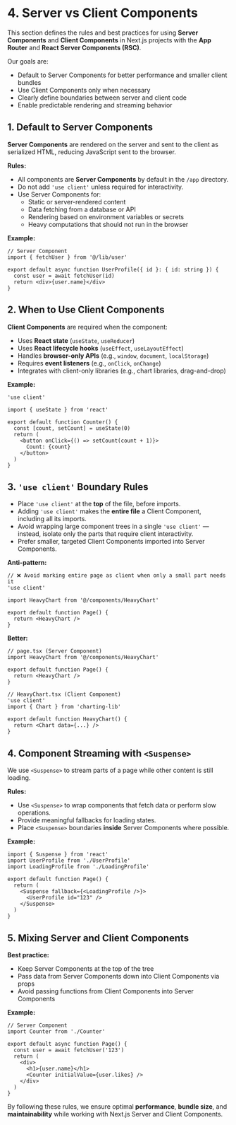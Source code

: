 # 4. Server vs Client Components

This section defines the rules and best practices for using **Server Components** and **Client Components** in Next.js projects with the **App Router** and **React Server Components (RSC)**.

Our goals are:
- Default to Server Components for better performance and smaller client bundles
- Use Client Components only when necessary
- Clearly define boundaries between server and client code
- Enable predictable rendering and streaming behavior


## 1. Default to Server Components

**Server Components** are rendered on the server and sent to the client as serialized HTML, reducing JavaScript sent to the browser.

**Rules:**
- All components are **Server Components** by default in the `/app` directory.
- Do not add `'use client'` unless required for interactivity.
- Use Server Components for:
  - Static or server-rendered content
  - Data fetching from a database or API
  - Rendering based on environment variables or secrets
  - Heavy computations that should not run in the browser

**Example:**

```tsx
// Server Component
import { fetchUser } from '@/lib/user'

export default async function UserProfile({ id }: { id: string }) {
  const user = await fetchUser(id)
  return <div>{user.name}</div>
}
````


## 2. When to Use Client Components

**Client Components** are required when the component:

* Uses **React state** (`useState`, `useReducer`)
* Uses **React lifecycle hooks** (`useEffect`, `useLayoutEffect`)
* Handles **browser-only APIs** (e.g., `window`, `document`, `localStorage`)
* Requires **event listeners** (e.g., `onClick`, `onChange`)
* Integrates with client-only libraries (e.g., chart libraries, drag-and-drop)

**Example:**

```tsx
'use client'

import { useState } from 'react'

export default function Counter() {
  const [count, setCount] = useState(0)
  return (
    <button onClick={() => setCount(count + 1)}>
      Count: {count}
    </button>
  )
}
```


## 3. `'use client'` Boundary Rules

* Place `'use client'` at the **top** of the file, before imports.
* Adding `'use client'` makes the **entire file** a Client Component, including all its imports.
* Avoid wrapping large component trees in a single `'use client'` — instead, isolate only the parts that require client interactivity.
* Prefer smaller, targeted Client Components imported into Server Components.

**Anti-pattern:**

```tsx
// ❌ Avoid marking entire page as client when only a small part needs it
'use client'

import HeavyChart from '@/components/HeavyChart'

export default function Page() {
  return <HeavyChart />
}
```

**Better:**

```tsx
// page.tsx (Server Component)
import HeavyChart from '@/components/HeavyChart'

export default function Page() {
  return <HeavyChart />
}

// HeavyChart.tsx (Client Component)
'use client'
import { Chart } from 'charting-lib'

export default function HeavyChart() {
  return <Chart data={...} />
}
```


## 4. Component Streaming with `<Suspense>`

We use `<Suspense>` to stream parts of a page while other content is still loading.

**Rules:**

* Use `<Suspense>` to wrap components that fetch data or perform slow operations.
* Provide meaningful fallbacks for loading states.
* Place `<Suspense>` boundaries **inside** Server Components where possible.

**Example:**

```tsx
import { Suspense } from 'react'
import UserProfile from './UserProfile'
import LoadingProfile from './LoadingProfile'

export default function Page() {
  return (
    <Suspense fallback={<LoadingProfile />}>
      <UserProfile id="123" />
    </Suspense>
  )
}
```


## 5. Mixing Server and Client Components

**Best practice:**

* Keep Server Components at the top of the tree
* Pass data from Server Components down into Client Components via props
* Avoid passing functions from Client Components into Server Components

**Example:**

```tsx
// Server Component
import Counter from './Counter'

export default async function Page() {
  const user = await fetchUser('123')
  return (
    <div>
      <h1>{user.name}</h1>
      <Counter initialValue={user.likes} />
    </div>
  )
}
```


By following these rules, we ensure optimal **performance**, **bundle size**, and **maintainability** while working with Next.js Server and Client Components.

